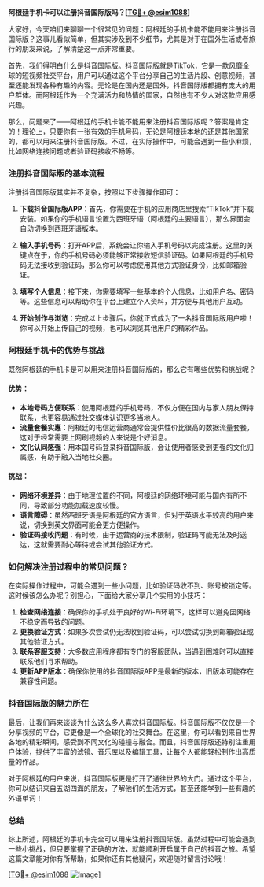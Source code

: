 **阿根廷手机卡可以注册抖音国际版吗？[[TG💪+ @esim1088](https://t.me/s/esim1088)]**

大家好，今天咱们来聊聊一个很常见的问题：阿根廷的手机卡能不能用来注册抖音国际版？这事儿看似简单，但其实涉及到不少细节，尤其是对于在国外生活或者旅行的朋友来说，了解清楚这一点非常重要。

首先，我们得明白什么是抖音国际版。抖音国际版就是TikTok，它是一款风靡全球的短视频社交平台，用户可以通过这个平台分享自己的生活片段、创意视频，甚至还能发现各种有趣的内容。无论是在国内还是国外，抖音国际版都拥有庞大的用户群体。而阿根廷作为一个充满活力和热情的国家，自然也有不少人对这款应用感兴趣。

那么，问题来了——阿根廷的手机卡能不能用来注册抖音国际版呢？答案是肯定的！理论上，只要你有一张有效的手机号码，无论是阿根廷本地的还是其他国家的，都可以用来注册抖音国际版。不过，在实际操作中，可能会遇到一些小麻烦，比如网络连接问题或者验证码接收不畅等。

### 注册抖音国际版的基本流程

注册抖音国际版其实并不复杂，按照以下步骤操作即可：

1. **下载抖音国际版APP**：首先，你需要在手机的应用商店里搜索“TikTok”并下载安装。如果你的手机语言设置为西班牙语（阿根廷的主要语言），那么界面会自动切换到西班牙语版本。

2. **输入手机号码**：打开APP后，系统会让你输入手机号码以完成注册。这里的关键点在于，你的手机号码必须能够正常接收短信验证码。如果阿根廷的手机号码无法接收到验证码，那么你可以考虑使用其他方式验证身份，比如邮箱验证。

3. **填写个人信息**：接下来，你需要填写一些基本的个人信息，比如用户名、密码等。这些信息可以帮助你在平台上建立个人资料，并方便与其他用户互动。

4. **开始创作与浏览**：完成以上步骤后，你就正式成为了一名抖音国际版用户啦！你可以开始上传自己的视频，也可以浏览其他用户的精彩作品。

### 阿根廷手机卡的优势与挑战

既然阿根廷的手机卡是可以用来注册抖音国际版的，那么它有哪些优势和挑战呢？

#### 优势：
- **本地号码方便联系**：使用阿根廷的手机号码，不仅方便在国内与家人朋友保持联系，也更容易通过社交媒体认识更多当地人。
- **流量套餐实惠**：阿根廷的电信运营商通常会提供性价比很高的数据流量套餐，这对于经常需要上网刷视频的人来说是个好消息。
- **文化认同感强**：用本国号码登录抖音国际版，会让使用者感受到更强的文化归属感，有助于融入当地社交圈。

#### 挑战：
- **网络环境差异**：由于地理位置的不同，阿根廷的网络环境可能与国内有所不同，导致部分功能加载速度较慢。
- **语言障碍**：虽然西班牙语是阿根廷的官方语言，但对于英语水平较高的用户来说，切换到英文界面可能会更方便操作。
- **验证码接收问题**：有时候，由于运营商的技术限制，验证码可能无法及时送达，这就需要耐心等待或尝试其他验证方式。

### 如何解决注册过程中的常见问题？

在实际操作过程中，可能会遇到一些小问题，比如验证码收不到、账号被锁定等。这时候该怎么办呢？别担心，下面给大家分享几个实用的小技巧：

1. **检查网络连接**：确保你的手机处于良好的Wi-Fi环境下，这样可以避免因网络不稳定而导致的问题。
2. **更换验证方式**：如果多次尝试仍无法收到验证码，可以尝试切换到邮箱验证或其他验证方式。
3. **联系客服支持**：大多数应用程序都有专门的客服团队，当遇到困难时可以直接联系他们寻求帮助。
4. **更新APP版本**：确保你使用的抖音国际版APP是最新的版本，旧版本可能存在兼容性问题。

### 抖音国际版的魅力所在

最后，让我们再来谈谈为什么这么多人喜欢抖音国际版。抖音国际版不仅仅是一个分享视频的平台，它更像是一个全球化的社交舞台。在这里，你可以看到来自世界各地的精彩瞬间，感受到不同文化的碰撞与融合。而且，抖音国际版还特别注重用户体验，提供了丰富的滤镜、音乐库以及编辑工具，让每个人都能轻松制作出高质量的作品。

对于阿根廷的用户来说，抖音国际版更是打开了通往世界的大门。通过这个平台，你可以结识来自五湖四海的朋友，了解他们的生活方式，甚至还能学到一些有趣的外语单词！

### 总结

综上所述，阿根廷的手机卡完全可以用来注册抖音国际版。虽然过程中可能会遇到一些小挑战，但只要掌握了正确的方法，就能顺利开启属于自己的抖音之旅。希望这篇文章能对你有所帮助，如果你还有其他疑问，欢迎随时留言讨论哦！

[[TG💪+ @esim1088](https://t.me/s/esim1088) ![Image](https://i.postimg.cc/4NQfJmqS/Snipaste-2025-05-13-00-14-12.png)]